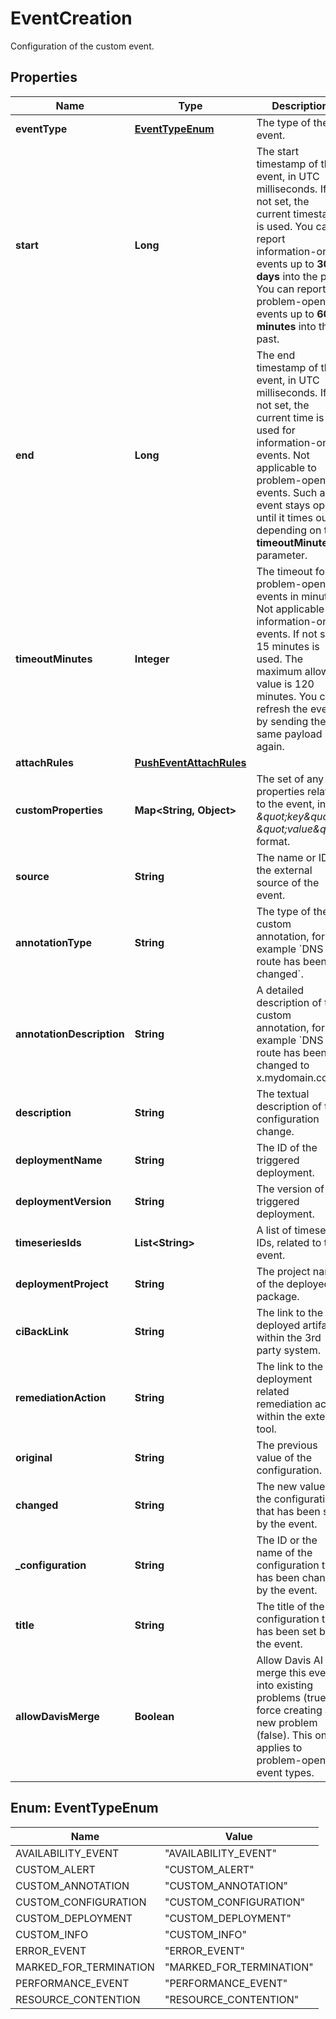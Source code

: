 

# EventCreation

Configuration of the custom event.

## Properties

| Name | Type | Description | Notes |
|------------ | ------------- | ------------- | -------------|
|**eventType** | [**EventTypeEnum**](#EventTypeEnum) | The type of the event. |  |
|**start** | **Long** | The start timestamp of the event, in UTC milliseconds.   If not set, the current timestamp is used.   You can report information-only events up to **30 days** into the past.   You can report problem-opening events up to **60 minutes** into the past. |  [optional] |
|**end** | **Long** | The end timestamp of the event, in UTC milliseconds.   If not set, the current time is used for information-only events.   Not applicable to problem-opening events. Such an event stays open until it times out depending on the **timeoutMinutes** parameter. |  [optional] |
|**timeoutMinutes** | **Integer** | The timeout for problem-opening events in minutes. Not applicable to information-only events.   If not set, 15 minutes is used. The maximum allowed value is 120 minutes.   You can refresh the event by sending the same payload again. |  [optional] |
|**attachRules** | [**PushEventAttachRules**](PushEventAttachRules.md) |  |  |
|**customProperties** | **Map&lt;String, Object&gt;** | The set of any properties related to the event, in the *\&quot;key\&quot; : \&quot;value\&quot;* format. |  [optional] |
|**source** | **String** | The name or ID of the external source of the event. |  |
|**annotationType** | **String** | The type of the custom annotation, for example &#x60;DNS route has been changed&#x60;. |  [optional] |
|**annotationDescription** | **String** | A detailed description of the custom annotation, for example &#x60;DNS route has been changed to x.mydomain.com&#x60;. |  [optional] |
|**description** | **String** | The textual description of the configuration change. |  [optional] |
|**deploymentName** | **String** | The ID of the triggered deployment. |  [optional] |
|**deploymentVersion** | **String** | The version of the triggered deployment. |  [optional] |
|**timeseriesIds** | **List&lt;String&gt;** | A list of timeseries IDs, related to the event. |  [optional] |
|**deploymentProject** | **String** | The project name of the deployed package. |  [optional] |
|**ciBackLink** | **String** | The link to the deployed artifact within the 3rd party system. |  [optional] |
|**remediationAction** | **String** | The link to the deployment related remediation action within the external tool. |  [optional] |
|**original** | **String** | The previous value of the configuration. |  [optional] |
|**changed** | **String** | The new value of the configuration that has been set by the event. |  [optional] |
|**_configuration** | **String** | The ID or the name of the configuration that has been changed by the event. |  [optional] |
|**title** | **String** | The title of the configuration that has been set by the event. |  [optional] |
|**allowDavisMerge** | **Boolean** | Allow Davis AI to merge this event into existing problems (true) or force creating a new problem (false).  This only applies to problem-opening event types. |  [optional] |



## Enum: EventTypeEnum

| Name | Value |
|---- | -----|
| AVAILABILITY_EVENT | &quot;AVAILABILITY_EVENT&quot; |
| CUSTOM_ALERT | &quot;CUSTOM_ALERT&quot; |
| CUSTOM_ANNOTATION | &quot;CUSTOM_ANNOTATION&quot; |
| CUSTOM_CONFIGURATION | &quot;CUSTOM_CONFIGURATION&quot; |
| CUSTOM_DEPLOYMENT | &quot;CUSTOM_DEPLOYMENT&quot; |
| CUSTOM_INFO | &quot;CUSTOM_INFO&quot; |
| ERROR_EVENT | &quot;ERROR_EVENT&quot; |
| MARKED_FOR_TERMINATION | &quot;MARKED_FOR_TERMINATION&quot; |
| PERFORMANCE_EVENT | &quot;PERFORMANCE_EVENT&quot; |
| RESOURCE_CONTENTION | &quot;RESOURCE_CONTENTION&quot; |




